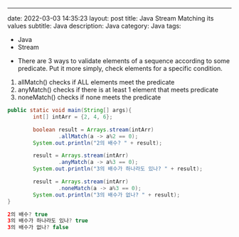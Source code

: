 ---
date: 2022-03-03 14:35:23
layout: post
title: Java Stream Matching its values
subtitle: Java 
description: Java
category: Java
tags:
  - Java
  - Stream

* There are 3 ways to validate elements of a sequence according to some predicate. Put it more simply,
check elements for a specific condition.

1) allMatch() checks if ALL elements meet the predicate 
2) anyMatch() checks if there is at least 1 element that meets predicate
3) noneMatch() checks if none meets the predicate

```java
public static void main(String[] args){
        int[] intArr = {2, 4, 6};

        boolean result = Arrays.stream(intArr)
                .allMatch(a -> a%2 == 0);
        System.out.println("2의 배수? " + result);

        result = Arrays.stream(intArr)
                .anyMatch(a -> a%3 == 0);
        System.out.println("3의 배수가 하나라도 있나? " + result);

        result = Arrays.stream(intArr)
                .noneMatch(a -> a%3 == 0);
        System.out.println("3의 배수가 없나? " + result);
}

2의 배수? true
3의 배수가 하나라도 있나? true
3의 배수가 없나? false
```


 
